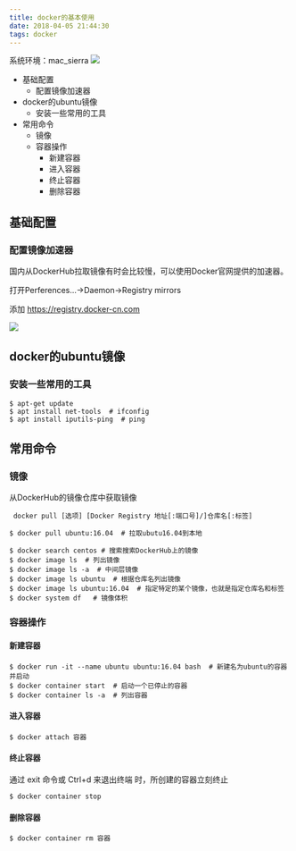 ```yaml
---
title: docker的基本使用
date: 2018-04-05 21:44:30
tags: docker
---
```

系统环境：mac_sierra
![](http://cleland.oss-cn-beijing.aliyuncs.com/blog/img/figure_captions/waters-3084551_1920.jpg)

<!-- more -->

<!-- MarkdownTOC -->

- 基础配置
    - 配置镜像加速器
- docker的ubuntu镜像
    - 安装一些常用的工具
- 常用命令
    - 镜像
    - 容器操作
        - 新建容器
        - 进入容器
        - 终止容器
        - 删除容器

<!-- /MarkdownTOC -->


## 基础配置
### 配置镜像加速器
国内从DockerHub拉取镜像有时会比较慢，可以使用Docker官网提供的加速器。

打开Perferences...->Daemon->Registry mirrors

添加 https://registry.docker-cn.com

![](https://cleland.oss-cn-beijing.aliyuncs.com/blog/img/docker的基本使用/docker的基本使用_1.png)

## docker的ubuntu镜像
### 安装一些常用的工具
```
$ apt-get update
$ apt install net-tools  # ifconfig 
$ apt install iputils-ping  # ping
```


## 常用命令
### 镜像
从DockerHub的镜像仓库中获取镜像
```
 docker pull [选项] [Docker Registry 地址[:端口号]/]仓库名[:标签]
```

```
$ docker pull ubuntu:16.04  # 拉取ubutu16.04到本地
```


```
$ docker search centos # 搜索搜索DockerHub上的镜像
$ docker image ls  # 列出镜像
$ docker image ls -a  # 中间层镜像
$ docker image ls ubuntu  # 根据仓库名列出镜像
$ docker image ls ubuntu:16.04  # 指定特定的某个镜像，也就是指定仓库名和标签
$ docker system df   # 镜像体积
```

### 容器操作
#### 新建容器
```
$ docker run -it --name ubuntu ubuntu:16.04 bash  # 新建名为ubuntu的容器并启动
$ docker container start  # 启动一个已停止的容器
$ docker container ls -a  # 列出容器
```
 
#### 进入容器
```
$ docker attach 容器
```

#### 终止容器
通过 exit 命令或 Ctrl+d 来退出终端 时，所创建的容器立刻终止
```
$ docker container stop
```

#### 删除容器
```
$ docker container rm 容器
```
